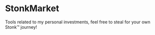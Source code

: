 # StonkMarket

Tools related to my personal investments, feel free to steal for your own Stonk™ journey!
